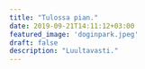 ```yaml
---
title: "Tulossa pian."
date: 2019-09-21T14:11:12+03:00
featured_image: 'doginpark.jpeg'
draft: false
description: "Luultavasti."
---
```


